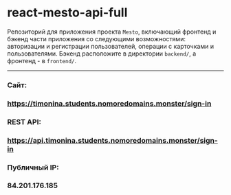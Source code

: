 # react-mesto-api-full
Репозиторий для приложения проекта `Mesto`, включающий фронтенд и бэкенд части приложения со следующими возможностями: авторизации и регистрации пользователей, операции с карточками и пользователями. Бэкенд расположите в директории `backend/`, а фронтенд - в `frontend/`. 

---

### Сайт:
### https://timonina.students.nomoredomains.monster/sign-in

### REST API:
### https://api.timonina.students.nomoredomains.monster/sign-in

### Публичный IP:
### 84.201.176.185
